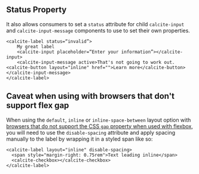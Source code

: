 ## Status Property

It also allows consumers to set a `status` attribute for child `calcite-input` and `calcite-input-message` components to use to set their own properties.

```
<calcite-label status=“invalid”>
    My great label
    <calcite-input placeholder=“Enter your information”></calcite-input>
    <calcite-input-message active>That's not going to work out. <calcite-button layout="inline" href="">Learn more</calcite-button></calcite-input-message>
</calcite-label>
```

## Caveat when using with browsers that don't support flex gap

When using the `default`, `inline` or `inline-space-between` layout option with [browsers that do not support the CSS `gap` property when used with flexbox](https://caniuse.com/flexbox-gap), you will need to use the `disable-spacing` attribute and apply spacing manually to the label by wrapping it in a styled span like so:

```
<calcite-label layout="inline" disable-spacing>
  <span style="margin-right: 0.75rem">Text leading inline</span>
  <calcite-checkbox></calcite-checkbox>
</calcite-label>
```
